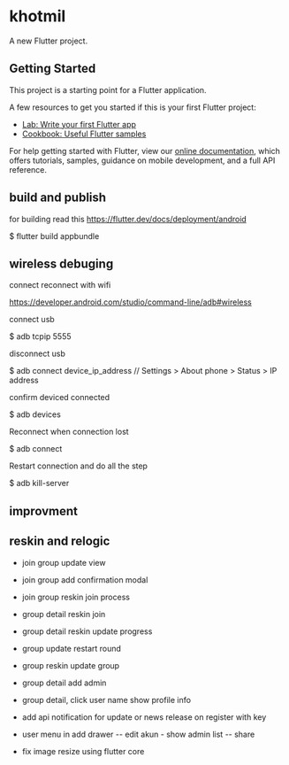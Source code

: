# khotmil

A new Flutter project.

## Getting Started

This project is a starting point for a Flutter application.

A few resources to get you started if this is your first Flutter project:

- [Lab: Write your first Flutter app](https://flutter.dev/docs/get-started/codelab)
- [Cookbook: Useful Flutter samples](https://flutter.dev/docs/cookbook)

For help getting started with Flutter, view our
[online documentation](https://flutter.dev/docs), which offers tutorials,
samples, guidance on mobile development, and a full API reference.

## build and publish

for building read this https://flutter.dev/docs/deployment/android

$ flutter build appbundle

## wireless debuging

connect reconnect with wifi

https://developer.android.com/studio/command-line/adb#wireless

 connect usb

  $ adb tcpip 5555

 disconnect usb

  $ adb connect device_ip_address // Settings > About phone > Status > IP address

confirm deviced connected

 $ adb devices

Reconnect when connection lost

 $ adb connect

Restart connection and do all the step

 $ adb kill-server

## improvment

## reskin and relogic

- join group update view
- join group add confirmation modal
- join group reskin join process

- group detail reskin join
- group detail reskin update progress
- group update restart round
- group reskin update group
- group detail add admin
- group detail, click user name show profile info


- add api notification for update or news release on register with key


- user menu in add drawer
-- edit akun - show admin list
-- share

- fix image resize using flutter core
